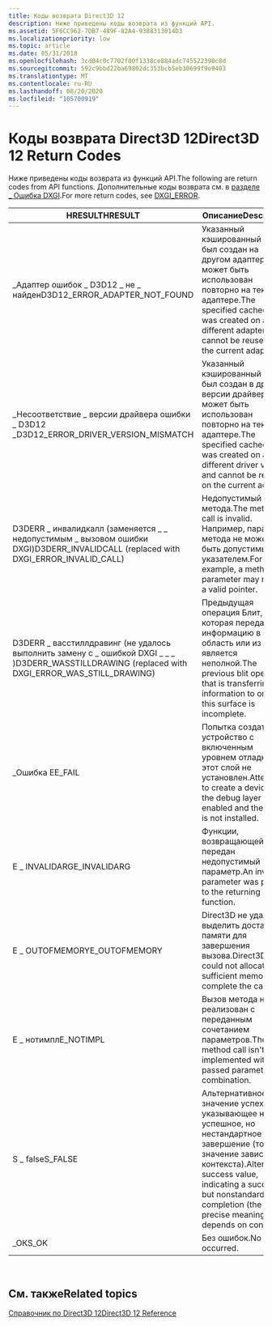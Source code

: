 ```yaml
---
title: Коды возврата Direct3D 12
description: Ниже приведены коды возврата из функций API.
ms.assetid: 5F6CC962-7DB7-489F-82A4-9388313014D3
ms.localizationpriority: low
ms.topic: article
ms.date: 05/31/2018
ms.openlocfilehash: 3cd04c0c7702f00f1338ce884adc745522390c8d
ms.sourcegitcommit: 592c9bbd22ba69802dc353bcb5eb30699f9e9403
ms.translationtype: MT
ms.contentlocale: ru-RU
ms.lasthandoff: 08/20/2020
ms.locfileid: "105700919"
---
```

# <a name="direct3d-12-return-codes"></a><span data-ttu-id="7ed4d-103">Коды возврата Direct3D 12</span><span class="sxs-lookup"><span data-stu-id="7ed4d-103">Direct3D 12 Return Codes</span></span>

<span data-ttu-id="7ed4d-104">Ниже приведены коды возврата из функций API.</span><span class="sxs-lookup"><span data-stu-id="7ed4d-104">The following are return codes from API functions.</span></span> <span data-ttu-id="7ed4d-105">Дополнительные коды возврата см. в [разделе \_ Ошибка DXGI](/windows/desktop/direct3ddxgi/dxgi-error).</span><span class="sxs-lookup"><span data-stu-id="7ed4d-105">For more return codes, see [DXGI\_ERROR](/windows/desktop/direct3ddxgi/dxgi-error).</span></span>



| <span data-ttu-id="7ed4d-106">HRESULT</span><span class="sxs-lookup"><span data-stu-id="7ed4d-106">HRESULT</span></span>                                                                  | <span data-ttu-id="7ed4d-107">Описание</span><span class="sxs-lookup"><span data-stu-id="7ed4d-107">Description</span></span>                                                                                                           |
|--------------------------------------------------------------------------|-----------------------------------------------------------------------------------------------------------------------|
| <span data-ttu-id="7ed4d-108">\_Адаптер ошибок \_ D3D12 \_ не \_ найден</span><span class="sxs-lookup"><span data-stu-id="7ed4d-108">D3D12\_ERROR\_ADAPTER\_NOT\_FOUND</span></span>                                        | <span data-ttu-id="7ed4d-109">Указанный кэшированный PSO был создан на другом адаптере и не может быть использован повторно на текущем адаптере.</span><span class="sxs-lookup"><span data-stu-id="7ed4d-109">The specified cached PSO was created on a different adapter and cannot be reused on the current adapter.</span></span>          |
| <span data-ttu-id="7ed4d-110">\_Несоответствие \_ версии драйвера ошибки \_ D3D12 \_</span><span class="sxs-lookup"><span data-stu-id="7ed4d-110">D3D12\_ERROR\_DRIVER\_VERSION\_MISMATCH</span></span>                                  | <span data-ttu-id="7ed4d-111">Указанный кэшированный PSO был создан в другой версии драйвера и не может быть использован повторно на текущем адаптере.</span><span class="sxs-lookup"><span data-stu-id="7ed4d-111">The specified cached PSO was created on a different driver version and cannot be reused on the current adapter.</span></span>  |
| <span data-ttu-id="7ed4d-112">D3DERR \_ инвалидкалл (заменяется \_ \_ недопустимым \_ вызовом ошибки DXGI)</span><span class="sxs-lookup"><span data-stu-id="7ed4d-112">D3DERR\_INVALIDCALL (replaced with DXGI\_ERROR\_INVALID\_CALL)</span></span>           | <span data-ttu-id="7ed4d-113">Недопустимый вызов метода.</span><span class="sxs-lookup"><span data-stu-id="7ed4d-113">The method call is invalid.</span></span> <span data-ttu-id="7ed4d-114">Например, параметр метода не может быть допустимым указателем.</span><span class="sxs-lookup"><span data-stu-id="7ed4d-114">For example, a method's parameter may not be a valid pointer.</span></span>                             |
| <span data-ttu-id="7ed4d-115">D3DERR \_ васстиллдравинг (не удалось выполнить замену с \_ ошибкой DXGI \_ \_ \_ )</span><span class="sxs-lookup"><span data-stu-id="7ed4d-115">D3DERR\_WASSTILLDRAWING (replaced with DXGI\_ERROR\_WAS\_STILL\_DRAWING)</span></span> | <span data-ttu-id="7ed4d-116">Предыдущая операция Блит, которая передает информацию в эту область или из нее, является неполной.</span><span class="sxs-lookup"><span data-stu-id="7ed4d-116">The previous blit operation that is transferring information to or from this surface is incomplete.</span></span>                   |
| <span data-ttu-id="7ed4d-117">\_Ошибка E</span><span class="sxs-lookup"><span data-stu-id="7ed4d-117">E\_FAIL</span></span>                                                                  | <span data-ttu-id="7ed4d-118">Попытка создать устройство с включенным уровнем отладки, и этот слой не установлен.</span><span class="sxs-lookup"><span data-stu-id="7ed4d-118">Attempted to create a device with the debug layer enabled and the layer is not installed.</span></span>                             |
| <span data-ttu-id="7ed4d-119">E \_ INVALIDARG</span><span class="sxs-lookup"><span data-stu-id="7ed4d-119">E\_INVALIDARG</span></span>                                                            | <span data-ttu-id="7ed4d-120">Функции, возвращающей, передан недопустимый параметр.</span><span class="sxs-lookup"><span data-stu-id="7ed4d-120">An invalid parameter was passed to the returning function.</span></span>                                                             |
| <span data-ttu-id="7ed4d-121">E \_ OUTOFMEMORY</span><span class="sxs-lookup"><span data-stu-id="7ed4d-121">E\_OUTOFMEMORY</span></span>                                                           | <span data-ttu-id="7ed4d-122">Direct3D не удалось выделить достаточно памяти для завершения вызова.</span><span class="sxs-lookup"><span data-stu-id="7ed4d-122">Direct3D could not allocate sufficient memory to complete the call.</span></span>                                                   |
| <span data-ttu-id="7ed4d-123">E \_ нотимпл</span><span class="sxs-lookup"><span data-stu-id="7ed4d-123">E\_NOTIMPL</span></span>                                                               | <span data-ttu-id="7ed4d-124">Вызов метода не реализован с переданным сочетанием параметров.</span><span class="sxs-lookup"><span data-stu-id="7ed4d-124">The method call isn't implemented with the passed parameter combination.</span></span>                                               |
| <span data-ttu-id="7ed4d-125">S \_ false</span><span class="sxs-lookup"><span data-stu-id="7ed4d-125">S\_FALSE</span></span>                                                                 | <span data-ttu-id="7ed4d-126">Альтернативное значение успеха, указывающее на успешное, но нестандартное завершение (точное значение зависит от контекста).</span><span class="sxs-lookup"><span data-stu-id="7ed4d-126">Alternate success value, indicating a successful but nonstandard completion (the precise meaning depends on context).</span></span> |
| <span data-ttu-id="7ed4d-127">\_ОК</span><span class="sxs-lookup"><span data-stu-id="7ed4d-127">S\_OK</span></span>                                                                    | <span data-ttu-id="7ed4d-128">Без ошибок.</span><span class="sxs-lookup"><span data-stu-id="7ed4d-128">No error occurred.</span></span>                                                                                                    |



 

## <a name="related-topics"></a><span data-ttu-id="7ed4d-129">См. также</span><span class="sxs-lookup"><span data-stu-id="7ed4d-129">Related topics</span></span>

<dl> <dt>

[<span data-ttu-id="7ed4d-130">Справочник по Direct3D 12</span><span class="sxs-lookup"><span data-stu-id="7ed4d-130">Direct3D 12 Reference</span></span>](direct3d-12-reference.md)
</dt> </dl>

 

 